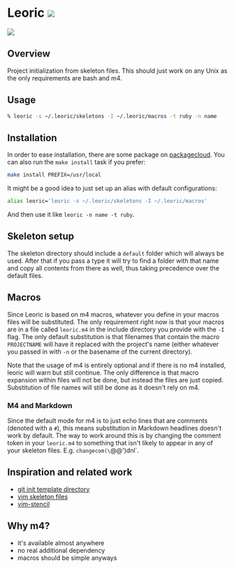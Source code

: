 # Leoric ![](https://travis-ci.org/mrtazz/leoric.svg?branch=master)

![](http://i.imgur.com/yXshPER.png)

## Overview
Project initialization from skeleton files. This should just work on any Unix
as the only requirements are bash and m4.

## Usage

```bash
% leoric -s ~/.leoric/skeletons -I ~/.leoric/macros -t ruby -n name
```

## Installation

In order to ease installation, there are some package on
[packagecloud][packagecloud]. You can also run the `make install` task if you
prefer:

```bash
make install PREFIX=/usr/local
```

It might be a good idea to just set up an alias with default configurations:

```bash
alias leoric='leoric -s ~/.leoric/skeletons -I ~/.leoric/macros'
```

And then use it like `leoric -n name -t ruby`.

## Skeleton setup

The skeleton directory should include a `default` folder which will always be
used. After that if you pass a type it will try to find a folder with that
name and copy all contents from there as well, thus taking precedence over the
default files.

## Macros

Since Leoric is based on m4 macros, whatever you define in your macros files
will be substituted. The only requirement right now is that your macros are in
a file called `leoric.m4` in the include directory you provide with the `-I`
flag. The only default substitution is that filenames that contain the macro
`PROJECTNAME` will have it replaced with the project's name (either whatever
you passed in with `-n` or the basename of the current directory).

Note that the usage of m4 is entirely optional and if there is no m4
installed, leoric will warn but still continue. The only difference is that
macro expansion within files will not be done, but instead the files are just
copied. Substitution of file names will still be done as it doesn't rely on
m4.

### M4 and Markdown
Since the default mode for m4 is to just echo lines that are comments (denoted
with a `#`), this means substitution in Markdown headlines doesn't work by
default. The way to work around this is by changing the comment token in your
`leoric.m4` to something that isn't likely to appear in any of your skeleton
files. E.g. `changecom(\`@@')dnl`.

## Inspiration and related work

- [git init template directory](http://git-scm.com/docs/git-init)
- [vim skeleton files](http://vimdoc.sourceforge.net/htmldoc/autocmd.html#skeleton)
- [vim-stencil](https://github.com/mrtazz/vim-stencil)

## Why m4?

- it's available almost anywhere
- no real additional dependency
- macros should be simple anyways


[packagecloud]: https://packagecloud.io/mrtazz/leoric
